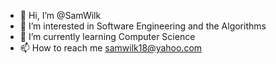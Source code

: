 - 👋 Hi, I’m @SamWilk
- 👀 I’m interested in Software Engineering and the Algorithms
- 🌱 I’m currently learning Computer Science
- 📫 How to reach me samwilk18@yahoo.com

